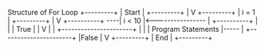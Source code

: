 Structure of For Loop
+---------+
|  Start  | 
+---------+
     |
	 V
+---------+
|  i = 1  | 
+---------+
     |
	 V
	+----------+
----|  i < 10  |<----------------
|	+----------+				|
|		| True					|
|		V						|
|	+----------------------+	|
|	|  Program Statements  |----- 
|	+----------------------+
|False
|
V
+---------+
|  End	  | 
+---------+